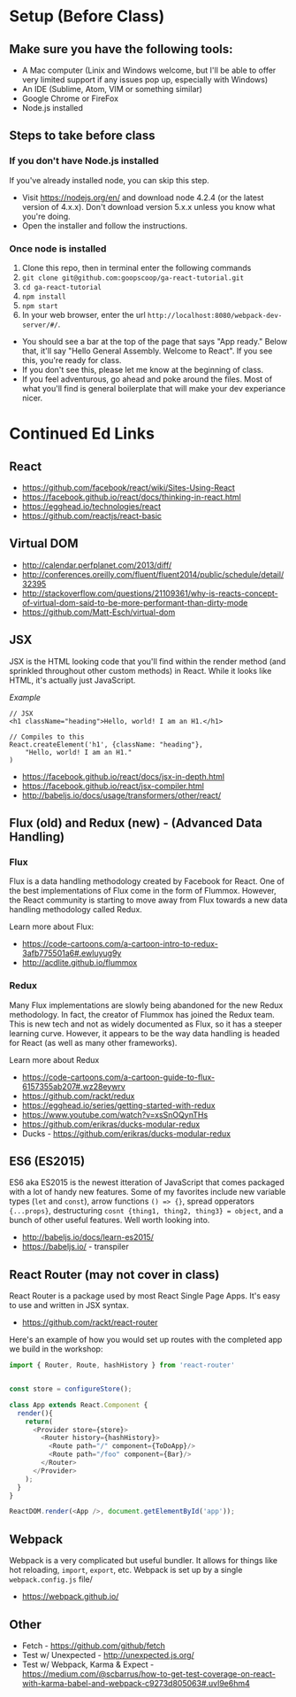 # Setup (Before Class)

## Make sure you have the following tools:
- A Mac computer (Linix and Windows welcome, but I'll be able to offer very limited support if any issues pop up, especially with Windows)
- An IDE (Sublime, Atom, VIM or something similar)
- Google Chrome or FireFox
- Node.js installed

## Steps to take before class

### If you don't have Node.js installed
If you've already installed node, you can skip this step.

- Visit https://nodejs.org/en/ and download node 4.2.4 (or the latest version of 4.x.x). Don't download version 5.x.x unless you know what you're doing.
- Open the installer and follow the instructions.

### Once node is installed

1. Clone this repo, then in terminal enter the following commands
2.  `git clone git@github.com:goopscoop/ga-react-tutorial.git`
3. `cd ga-react-tutorial`
4.  `npm install`
5.  `npm start`
6. In your web browser, enter the url `http://localhost:8080/webpack-dev-server/#/`. 
- You should see a bar at the top of the page that says "App ready." Below that, it'll say "Hello General Assembly. Welcome to React". If you see this, you're ready for class.
- If you don't see this, please let me know at the beginning of class.
- If you feel adventurous, go ahead and poke around the files. Most of what you'll find is general boilerplate that will make your dev experiance nicer.

# Continued Ed Links

## React
- https://github.com/facebook/react/wiki/Sites-Using-React
- https://facebook.github.io/react/docs/thinking-in-react.html
- https://egghead.io/technologies/react
- https://github.com/reactjs/react-basic

## Virtual DOM
- http://calendar.perfplanet.com/2013/diff/
- http://conferences.oreilly.com/fluent/fluent2014/public/schedule/detail/32395
- http://stackoverflow.com/questions/21109361/why-is-reacts-concept-of-virtual-dom-said-to-be-more-performant-than-dirty-mode
- https://github.com/Matt-Esch/virtual-dom

## JSX

JSX is the HTML looking code that you'll find within the render method (and sprinkled throughout other custom methods) in React. While it looks like HTML, it's actually just JavaScript.

*Example*

```
// JSX
<h1 className="heading">Hello, world! I am an H1.</h1>

// Compiles to this
React.createElement('h1', {className: "heading"},
    "Hello, world! I am an H1."
)
```

- https://facebook.github.io/react/docs/jsx-in-depth.html
- https://facebook.github.io/react/jsx-compiler.html
- http://babeljs.io/docs/usage/transformers/other/react/

## Flux (old) and Redux (new) - (Advanced Data Handling)

### Flux

Flux is a data handling methodology created by Facebook for React. One of the best implementations of Flux come in the form of Flummox. However, the React community is starting to move away from Flux towards a new data handling methodology called Redux.

Learn more about Flux:
- https://code-cartoons.com/a-cartoon-intro-to-redux-3afb775501a6#.ewluyug9y
- http://acdlite.github.io/flummox

### Redux

Many Flux implementations are slowly being abandoned for the new Redux methodology. In fact, the creator of Flummox has joined the Redux team. This is new tech and not as widely documented as Flux, so it has a steeper learning curve. However, it appears to be the way data handling is headed for React (as well as many other frameworks).

Learn more about Redux
- https://code-cartoons.com/a-cartoon-guide-to-flux-6157355ab207#.wz28eywrv
- https://github.com/rackt/redux
- https://egghead.io/series/getting-started-with-redux
- https://www.youtube.com/watch?v=xsSnOQynTHs
- https://github.com/erikras/ducks-modular-redux
- Ducks - https://github.com/erikras/ducks-modular-redux

## ES6 (ES2015)

ES6 aka ES2015 is the newest itteration of JavaScript that comes packaged with a lot of handy new features. Some of my favorites include new variable types (`let` and `const`), arrow functions `() => {}`, spread opperators `{...props}`, destructuring `cosnt {thing1, thing2, thing3} = object`, and a bunch of other useful features. Well worth looking into.

- http://babeljs.io/docs/learn-es2015/
- https://babeljs.io/ - transpiler

## React Router (may not cover in class)

React Router is a package used by most React Single Page Apps. It's easy to use and written in JSX syntax.

- https://github.com/rackt/react-router

Here's an example of how you would set up routes with the completed app we build in the workshop:

```javascript
import { Router, Route, hashHistory } from 'react-router'


const store = configureStore();

class App extends React.Component {
  render(){
    return(
      <Provider store={store}>
        <Router history={hashHistory}>
          <Route path="/" component={ToDoApp}/>
          <Route path="/foo" component={Bar}/>
        </Router>
      </Provider>
    );
  }
}

ReactDOM.render(<App />, document.getElementById('app'));
```

## Webpack

Webpack is a very complicated but useful bundler. It allows for things like hot reloading, `import`, `export`, etc. Webpack is set up by a single `webpack.config.js` file/

- https://webpack.github.io/

## Other

- Fetch - https://github.com/github/fetch
- Test w/ Unexpected - http://unexpected.js.org/
- Test w/ Webpack, Karma & Expect - https://medium.com/@scbarrus/how-to-get-test-coverage-on-react-with-karma-babel-and-webpack-c9273d805063#.uvl9e6hm4
